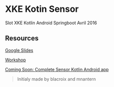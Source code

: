 # XKE Kotin Sensor

Slot XKE Kotlin Android Springboot Avril 2016

## Resources

[Google Slides]()

[Workshop]()

[Coming Soon: Complete Sensor Kotlin Android app]()

> Initialy made by blacroix and mnantern
